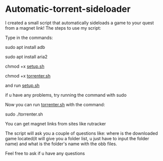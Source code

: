 # Automatic-torrent-sideloader
I created a small script that automatically sideloads a game to your quest from a magnet link!
The steps to use my script:

Type in the commands:

sudo apt install adb


sudo apt install aria2

chmod +x [setup.sh](https://setup.sh)

chmod +x [torrenter.sh](https://torrenter.sh)

and run [setup.sh](https://setup.sh)

if u have any problems, try running the command with sudo

Now you can run [torrenter.sh](https://torrenter.sh) with the command:

sudo ./torrenter.sh

You can get magnet links from sites like rutracker

The script will ask you a couple of questions like: where is the downloaded game located(it will give you a folder list, u just have to input the folder name) and what is the folder's name with the obb files.

Feel free to ask if u have any questions
